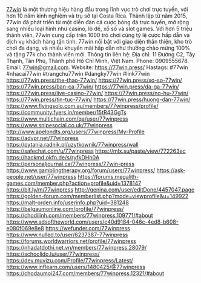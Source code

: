 [77win](https://77win.press/) là một thương hiệu hàng đầu trong lĩnh vực trò chơi trực tuyến, với hơn 10 năm kinh nghiệm và trụ sở tại Costa Rica. Thành lập từ năm 2015, 77win đã phát triển từ một diễn đàn cá cược bóng đá trực tuyến, mở rộng sang nhiều loại hình như casino, lô đề, xổ số và slot games.
Với hơn 5 triệu thành viên, 77win cung cấp trên 1000 trò chơi cùng tỷ lệ cược hấp dẫn và dịch vụ khách hàng tận tình. 77win nổi bật với giao diện thân thiện, kho trò chơi đa dạng, và nhiều khuyến mãi hấp dẫn như thưởng chào mừng 100% và tặng 77k cho thành viên mới.
Thông tin liên hệ:
Địa chỉ: 11 Đường C2, Tây Thạnh, Tân Phú, Thành phố Hồ Chí Minh, Việt Nam.
Phone: 0909555678.
Email: 77win@gmail.com.
Website: https://77win.press/
Hastags: #77win #nhacai77win #trangchu77win #dangky77win #link77win
https://77win.press/the-thao-77win/
https://77win.press/xo-so-77win/
https://77win.press/ban-ca-77win/
https://77win.press/da-ga-77win/
https://77win.press/live-casino-77win/
https://77win.press/no-hu-77win/
https://77win.press/tin-tuc-77win/
https://77win.press/huong-dan-77win/
https://www.flyingsolo.com.au/members/77winpress/profile/
https://community.fyers.in/member/15tR43GgTs
https://www.multichain.com/qa/user/77winpress
https://www.snipesocial.co.uk/77winpress
http://www.apelondts.org/users/77winpress/My-Profile
https://advpr.net/77winpress
https://pytania.radnik.pl/uzytkownik/77winpress/wall
https://safechat.com/u/77winpress
https://mlx.su/paste/view/772263ec
https://hackmd.okfn.de/s/ryfkDHh0A
https://personaljournal.ca/77winpress/77win-press
https://www.gamblingtherapy.org/forum/users/77winpress/
https://ask-people.net/user/77winpress
https://forums.megalith-games.com/member.php?action=profile&uid=1378147
https://bit.ly/m/77winpress
http://genina.com/user/editDone/4457047.page
https://golden-forum.com/memberlist.php?mode=viewprofile&u=149922
https://malt-orden.info/userinfo.php?uid=381248
https://belgaumonline.com/profile/77winpress/
https://chodilinh.com/members/77winpress.109771/#about
https://www.adsoftheworld.com/users/c40d9184-046c-4ed8-b608-e080f069e8e8
https://wefunder.com/77winpress
https://www.nulled.to/user/6237387-77winpress
https://forums.worldwarriors.net/profile/77winpress
https://nhadatdothi.net.vn/members/77winpress.28079/
https://schoolido.lu/user/77winpress/
https://dev.muvizu.com/Profile/77winpress/Latest/
https://www.inflearn.com/users/1480425/@77winpress
https://chodaumoi247.com/members/77winpress.12321/#about